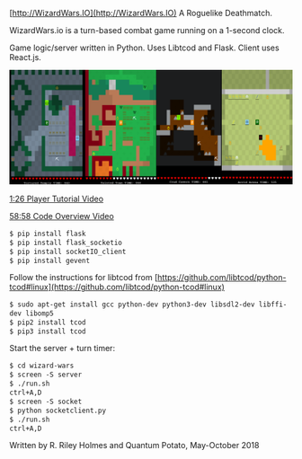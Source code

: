 [http://WizardWars.IO](http://WizardWars.IO)
A Roguelike Deathmatch. 

WizardWars.io is a turn-based combat game running on a 1-second clock.

Game logic/server written in Python. Uses Libtcod and Flask. Client uses React.js.

![Screenshot](screenshot.png?raw=true "Screenshot")

[1:26 Player Tutorial Video](https://www.youtube.com/watch?v=An9qhpav9kM)

[58:58 Code Overview Video](https://www.youtube.com/watch?v=WU-UTHbe3Hc)
```
$ pip install flask
$ pip install flask_socketio
$ pip install socketIO_client
$ pip install gevent
```

Follow the instructions for libtcod from [https://github.com/libtcod/python-tcod#linux](https://github.com/libtcod/python-tcod#linux)

```
$ sudo apt-get install gcc python-dev python3-dev libsdl2-dev libffi-dev libomp5
$ pip2 install tcod
$ pip3 install tcod
```

Start the server + turn timer:

```
$ cd wizard-wars
$ screen -S server
$ ./run.sh
ctrl+A,D
$ screen -S socket
$ python socketclient.py
$ ./run.sh
ctrl+A,D
```

Written by R. Riley Holmes and Quantum Potato, May-October 2018
